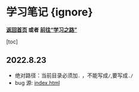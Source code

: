 # 学习笔记 {ignore}

**[返回首页](../index.html) 或者 [前往“学习之路”](../%E5%AD%A6%E4%B9%A0%E4%B9%8B%E8%B7%AF.html)**

[toc]

## 2022.8.23

- 绝对路径：当前目录必须加`.` ，不能写成`/`,要写成`./`
- bug 源: [index.html](https://github.com/Lkhsss/learnhtml.github.io/blob/fd87c1729ab5ab720185c62db03a2d74c6883649/index.html#bug-20220823-1)
